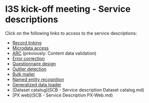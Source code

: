 # I3S kick-off meeting - Service descriptions

Click on the following links to access to the service descriptions:

  - [Record linking](record-linking-service.md)
  - [Microdata access](microdata-access-service.md)
  - [ARC](arc-kickoff.md) (previously: Content data validation)
  - [Error correction](error-correction-service.md)
  - [Questionnaire design](questionnaire-design-service.md)
  - [Outlier detection](outlier-detection-service.md)
  - [Bulk mailer](bulk-mailer-service.md)
  - [Named entity recognition](ner-service.md)
  - [Generalized data loader](data-loader-service.md)
  - [Dataset catalog](SCB - Service description Dataset catalog.md)
  - [PX web](SCB - Service Description PX-Web.md)
